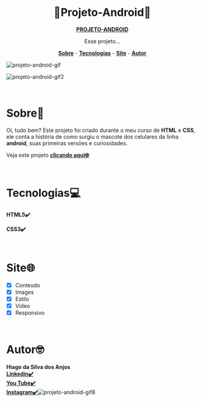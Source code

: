 <h1 align="center">🤖Projeto-Android🤖</h1>

<p align="center">
<a href="https://hiagosilvaanjos.github.io/projeto-android/" target="_blank"><strong>PROJETO-ANDROID</strong></a>
</p>

<p align="center">Esse projeto...</p>
<p align="center">
<a href="#Sobre"><strong>Sobre</strong></a> -   
<a href="#Tecnologias"><strong>Tecnologias</strong></a> -
<a href="#Site"><strong>Site</strong></a> -
<a href="#Autor"><strong>Autor</strong></a> 
</p>


![projeto-android-gif](https://user-images.githubusercontent.com/91165415/139730647-3c69bb8c-8994-4c76-9bf7-ab94d3101e74.gif)

![projeto-android-gif2](https://user-images.githubusercontent.com/91165415/139730748-71e44c08-fc88-4b67-bf80-049ef3e46af6.gif)

<br>

# Sobre🤔
<p>
Oi, tudo bem? Este projeto foi criado durante o meu curso de <strong>HTML</strong> e <strong>CSS</strong>, ele conta a história de como surgiu o mascote dos celulares da linha <strong>android</strong>, suas primeiras versões e curiosidades.
</p>
<p>
Veja este projeto <a href="https://hiagosilvaanjos.github.io/projeto-android/"><strong>clicando aqui🌐</strong></a>
</p>
<br>



# Tecnologias💻
<p>
<strong>HTML5✔️</strong>
</p>
<p>
<strong>CSS3✔️</strong>
</p>
<br>

# Site🌐
- [x] Conteudo
- [x] Images
- [x] Estilo
- [x] Vídeo
- [x] Responsivo
<br>

# Autor🤓    
<strong>Hiago da Silva dos Anjos</strong>
<br>
<a href="https://www.linkedin.com/in/hiago-silva-119711224/" target="_blank">**Linkedin✔️**</a>
<br>
<a href="https://www.youtube.com/channel/UCvRycARgeBvXL3hM8svA_Mw" target="_blank">**You Tube✔️**</a>
<br>
<a href="https://www.instagram.com/hiagosilva777/" target="_blank"><strong>Instagram✔️</strong></a>![projeto-android-gif8](https://user-images.githubusercontent.com/91165415/140234183-1aac897d-3b37-45fb-9d85-857c497c8dcf.gif)
